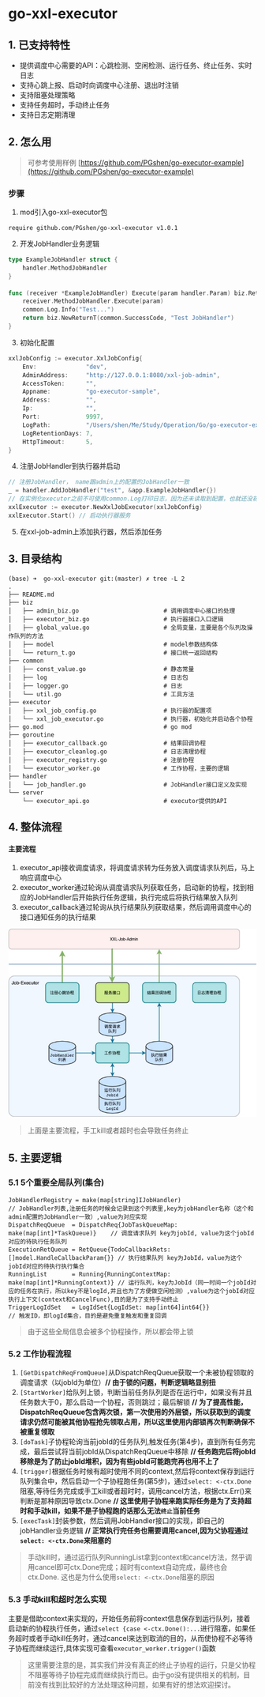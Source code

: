 # go-xxl-executor

## 1. 已支持特性
* 提供调度中心需要的API：心跳检测、空闲检测、运行任务、终止任务、实时日志
* 支持心跳上报、启动时向调度中心注册、退出时注销
* 支持阻塞处理策略
* 支持任务超时，手动终止任务
* 支持日志定期清理

## 2. 怎么用
> 可参考使用样例
> [https://github.com/PGshen/go-executor-example](https://github.com/PGshen/go-executor-example)
### 步骤
1. mod引入go-xxl-executor包
```shell
require github.com/PGshen/go-xxl-executor v1.0.1
```

2. 开发JobHandler业务逻辑
```go
type ExampleJobHandler struct {
	handler.MethodJobHandler
}

func (receiver *ExampleJobHandler) Execute(param handler.Param) biz.ReturnT {
	receiver.MethodJobHandler.Execute(param)
	common.Log.Info("Test...")
	return biz.NewReturnT(common.SuccessCode, "Test JobHandler")
}
```

3.  初始化配置
```go
xxlJobConfig := executor.XxlJobConfig{
    Env:              "dev",
    AdminAddress:     "http://127.0.0.1:8080/xxl-job-admin",
    AccessToken:      "",
    Appname:          "go-executor-sample",
    Address:          "",
    Ip:               "",
    Port:             9997,
    LogPath:          "/Users/shen/Me/Study/Operation/Go/go-executor-example/log",
    LogRetentionDays: 7,
    HttpTimeout:      5,
}
```

4. 注册JobHandler到执行器并启动
```go
// 注册JobHandler， name跟admin上的配置的JobHandler一致
_ = handler.AddJobHandler("test", &app.ExampleJobHandler{})
// 在实例化executor之前不可使用common.Log打印日志，因为还未读取到配置，也就还没初始化logger
xxlExecutor := executor.NewXxlJobExecutor(xxlJobConfig)
xxlExecutor.Start() // 启动执行器服务
```

5. 在xxl-job-admin上添加执行器，然后添加任务

## 3. 目录结构
```shell
(base) ➜  go-xxl-executor git:(master) ✗ tree -L 2
.
├── README.md
├── biz
│   ├── admin_biz.go                        # 调用调度中心接口的处理
│   ├── executor_biz.go                     # 执行器接口入口逻辑
│   ├── global_value.go                     # 全局变量，主要是各个队列及操作队列的方法
│   ├── model                               # model参数结构体
│   └── return_t.go                         # 接口统一返回结构
├── common
│   ├── const_value.go                      # 静态常量
│   ├── log                                 # 日志包
│   ├── logger.go                           # 日志
│   └── util.go                             # 工具方法
├── executor
│   ├── xxl_job_config.go                   # 执行器的配置项
│   └── xxl_job_executor.go                 # 执行器，初始化并启动各个协程
├── go.mod                                  # go mod
├── goroutine
│   ├── executor_callback.go                # 结果回调协程
│   ├── executor_cleanlog.go                # 日志清理协程
│   ├── executor_registry.go                # 注册协程
│   └── executor_worker.go                  # 工作协程，主要的逻辑
├── handler
│   └── job_handler.go                      # JobHandler接口定义及实现
└── server
    └── executor_api.go                     # executor提供的API
```

## 4. 整体流程
#### 主要流程
1. executor_api接收调度请求，将调度请求转为任务放入调度请求队列后，马上响应调度中心
2. executor_worker通过轮询从调度请求队列获取任务，启动新的协程，找到相应的JobHandler后开始执行任务逻辑，执行完成后将执行结果放入队列
3. executor_callback通过轮询从执行结果队列获取结果，然后调用调度中心的接口通知任务的执行结果

![avatar](./doc/go-xxl-executor.jpg)

> 上面是主要流程，手工kill或者超时也会导致任务终止

## 5. 主要逻辑
### 5.1 5个重要全局队列(集合)
```shell
JobHandlerRegistry = make(map[string]IJobHandler)                             // JobHandler列表,注册任务的时候会记录到这个列表里,key为jobHandler名称（这个和admin配置的JobHandler一致）,value为对应实现
DispatchReqQueue  = DispatchReq{JobTaskQueueMap: make(map[int]*TaskQueue)}    // 调度请求队列 key为jobId, value为这个jobId对应的待执行任务队列
ExecutionRetQueue = RetQueue{TodoCallbackRets: []model.HandleCallbackParam{}} // 执行结果队列 key为JobId，value为这个jobId对应的待执行执行集合
RunningList       = Running{RunningContextMap: make(map[int]*RunningContext)} // 运行队列，key为JobId（同一时间一个jobId对应的任务在执行，所以key不是logId,并且也为了方便做空闲检测）,value为这个jobId对应执行上下文(context和CancelFunc),目的是为了支持手动终止
TriggerLogIdSet   = LogIdSet{LogIdSet: map[int64]int64{}}                     // 触发ID，即logId集合，目的是避免重复触发和重复回调
```
> 由于这些全局信息会被多个协程操作，所以都会带上锁


### 5.2 工作协程流程
1. `[GetDispatchReqFromQueue]`从DispatchReqQueue获取一个未被协程领取的调度请求（以jobId为单位）**// 由于锁的问题，判断逻辑略显别扭**
2. `[StartWorker]`给队列上锁，判断当前任务队列是否在运行中，如果没有并且任务数大于0，那么启动一个协程，否则跳过；最后解锁 **// 为了提高性能，DispatchReqQueue包含两次锁，第一次使用的外层锁，所以获取到的调度请求仍然可能被其他协程抢先领取占用，所以这里使用内部锁再次判断确保不被重复领取**
3. `[doTask]`子协程轮询当前jobId的任务队列,触发任务(第4步)，直到所有任务完成，最后尝试将当前jobId从DispatchReqQueue中移除 **// 任务跑完后将jobId移除是为了防止jobId堆积，因为有些jobId可能跑完再也用不上了**
4. `[trigger]`根据任务时候有超时使用不同的context,然后将context保存到运行队列集合中，然后启动一个子协程跑任务(第5步)，通过`select: <-ctx.Done`阻塞,等待任务完成或手工kill或者超时时，调用cancel方法，根据ctx.Err()来判断是那种原因导致ctx.Done  **// 这里使用子协程来跑实际任务是为了支持超时和手动kill，如果不是子协程跑的话那么无法`终止`当前任务**
5. `[execTask]`封装参数，然后调用JobHandler接口的实现，即自己的jobHandler业务逻辑 **// 正常执行完任务也需要调用cancel,因为父协程通过`select: <-ctx.Done`来阻塞的**
> 手动kill时，通过运行队列RunningList拿到context和cancel方法，然乎调用cancel即可ctx.Done完成；超时有context自动完成，最终也会ctx.Done.
> 这也是为什么使用`select: <-ctx.Done`阻塞的原因

### 5.3 手动kill和超时怎么实现
主要是借助context来实现的，开始任务前将context信息保存到运行队列，接着启动新的协程执行任务，通过`select {case <-ctx.Done():...`进行阻塞，如果任务超时或者手动kill任务时，通过cancel来达到取消的目的，从而使协程不必等待子协程而继续运行,具体实现可查看`executor_worker.trigger()`函数
> 这里需要注意的是，其实我们并没有真正的终止子协程的运行，只是父协程不阻塞等待子协程完成而继续执行而已。由于go没有提供相关的机制，目前没有找到比较好的方法处理这种问题，如果有好的想法欢迎探讨。
